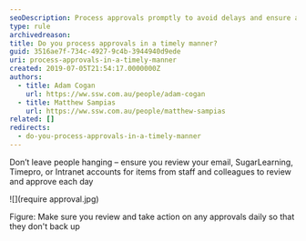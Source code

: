 ```yaml
---
seoDescription: Process approvals promptly to avoid delays and ensure a smooth workflow.
type: rule
archivedreason:
title: Do you process approvals in a timely manner?
guid: 3516ae7f-734c-4927-9c4b-3944940d9ede
uri: process-approvals-in-a-timely-manner
created: 2019-07-05T21:54:17.0000000Z
authors:
  - title: Adam Cogan
    url: https://ww.ssw.com.au/people/adam-cogan
  - title: Matthew Sampias
    url: https://ww.ssw.com.au/people/matthew-sampias
related: []
redirects:
  - do-you-process-approvals-in-a-timely-manner
---
```


Don’t leave people hanging – ensure you review your email, SugarLearning, Timepro, or Intranet accounts for items from staff and colleagues to review and approve each day

![](require approval.jpg)

Figure: Make sure you review and take action on any approvals daily so that they don't back up

<!--endintro-->
